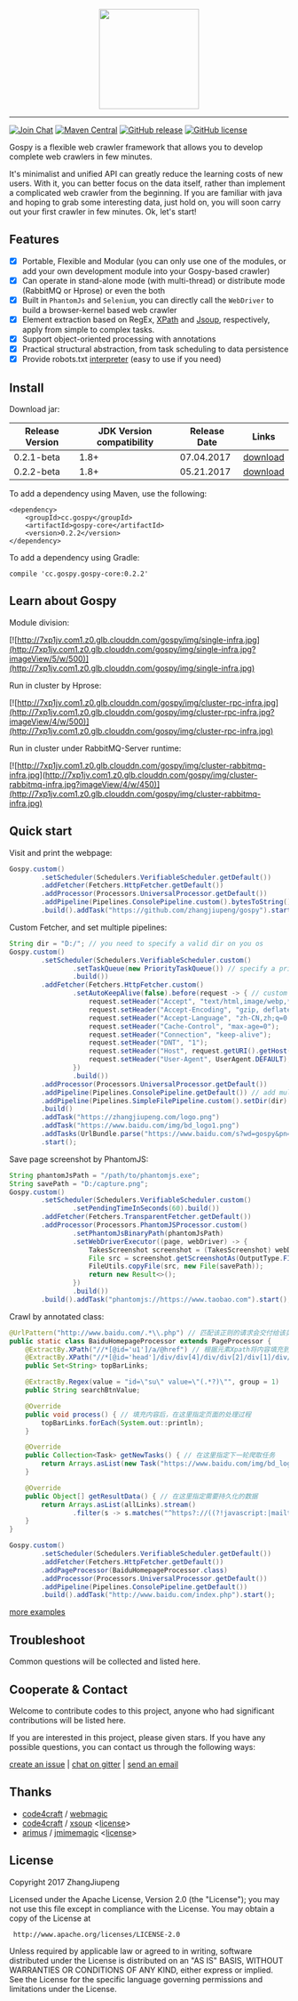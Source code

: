 <p align="center">
  <a href="http://www.gospy.cc/">
     <img src="http://7xp1jv.com1.z0.glb.clouddn.com/gospy/img/banner" width="180"><hr>
  </a>
</p>

[![Join Chat](https://badges.gitter.im/Join%20Chat.svg)](https://gitter.im/Gospy-Dev/Lobby?utm_source=share-link&utm_medium=link&utm_campaign=share-link)
[![Maven Central](https://maven-badges.herokuapp.com/maven-central/cc.gospy/gospy-core/badge.svg)](https://maven-badges.herokuapp.com/maven-central/cc.gospy/gospy-core)
[![GitHub release](https://img.shields.io/github/release/zhangjiupeng/gospy.svg)](https://github.com/zhangjiupeng/gospy/releases)
[![GitHub license](https://img.shields.io/badge/license-Apache%20License%202.0-blue.svg?style=flat)](http://www.apache.org/licenses/LICENSE-2.0)

Gospy is a flexible web crawler framework that allows you to develop complete web crawlers in few minutes.

It's minimalist and unified API can greatly reduce the learning costs of new users. With it, you can better focus on the data itself, rather than implement a complicated web crawler from the beginning. If you are familiar with java and hoping to grab some interesting data, just hold on, you will soon carry out your first crawler in few minutes. Ok, let's start!

## Features

* [x] Portable, Flexible and Modular (you can only use one of the modules, or add your own development module into your Gospy-based crawler)
* [x] Can operate in stand-alone mode (with multi-thread) or distribute mode (RabbitMQ or Hprose) or even the both
* [x] Built in `PhantomJs` and `Selenium`, you can directly call the `WebDriver` to build a browser-kernel based web crawler
* [x] Element extraction based on RegEx, [XPath](https://github.com/code4craft/xsoup/) and [Jsoup](https://jsoup.org/), respectively, apply from simple to complex tasks.
* [x] Support object-oriented processing with annotations
* [x] Practical structural abstraction, from task scheduling to data persistence
* [x] Provide robots.txt [interpreter](https://github.com/BrandwatchLtd/robots/) (easy to use if you need)

## Install
Download jar:

Release Version | JDK Version compatibility | Release Date | Links
-- | -- | -- | --
0.2.1-beta | 1.8+ | 07.04.2017 | [download](https://github.com/ZhangJiupeng/Gospy/releases/tag/v0.2.1)
0.2.2-beta | 1.8+ | 05.21.2017 | [download](https://github.com/ZhangJiupeng/Gospy/releases/tag/v0.2.2)

To add a dependency using Maven, use the following:
```
<dependency>
    <groupId>cc.gospy</groupId>
    <artifactId>gospy-core</artifactId>
    <version>0.2.2</version>
</dependency>
```
To add a dependency using Gradle:
```
compile 'cc.gospy.gospy-core:0.2.2'
```

## Learn about Gospy
Module division:

[![http://7xp1jv.com1.z0.glb.clouddn.com/gospy/img/single-infra.jpg](http://7xp1jv.com1.z0.glb.clouddn.com/gospy/img/single-infra.jpg?imageView/5/w/500)](http://7xp1jv.com1.z0.glb.clouddn.com/gospy/img/single-infra.jpg)

Run in cluster by Hprose:

[![http://7xp1jv.com1.z0.glb.clouddn.com/gospy/img/cluster-rpc-infra.jpg](http://7xp1jv.com1.z0.glb.clouddn.com/gospy/img/cluster-rpc-infra.jpg?imageView/4/w/500)](http://7xp1jv.com1.z0.glb.clouddn.com/gospy/img/cluster-rpc-infra.jpg)

Run in cluster under RabbitMQ-Server runtime:

[![http://7xp1jv.com1.z0.glb.clouddn.com/gospy/img/cluster-rabbitmq-infra.jpg](http://7xp1jv.com1.z0.glb.clouddn.com/gospy/img/cluster-rabbitmq-infra.jpg?imageView/4/w/450)](http://7xp1jv.com1.z0.glb.clouddn.com/gospy/img/cluster-rabbitmq-infra.jpg)

## Quick start

Visit and print the webpage:
```java
Gospy.custom()
        .setScheduler(Schedulers.VerifiableScheduler.getDefault())
        .addFetcher(Fetchers.HttpFetcher.getDefault())
        .addProcessor(Processors.UniversalProcessor.getDefault())
        .addPipeline(Pipelines.ConsolePipeline.custom().bytesToString().build())
        .build().addTask("https://github.com/zhangjiupeng/gospy").start();
```

Custom Fetcher, and set multiple pipelines:
```java
String dir = "D:/"; // you need to specify a valid dir on you os
Gospy.custom()
        .setScheduler(Schedulers.VerifiableScheduler.custom()
                .setTaskQueue(new PriorityTaskQueue()) // specify a priority queue
                .build())
        .addFetcher(Fetchers.HttpFetcher.custom()
                .setAutoKeepAlive(false).before(request -> { // custom request
                    request.setHeader("Accept", "text/html,image/webp,*/*;q=0.8");
                    request.setHeader("Accept-Encoding", "gzip, deflate, sdch");
                    request.setHeader("Accept-Language", "zh-CN,zh;q=0.8");
                    request.setHeader("Cache-Control", "max-age=0");
                    request.setHeader("Connection", "keep-alive");
                    request.setHeader("DNT", "1");
                    request.setHeader("Host", request.getURI().getHost());
                    request.setHeader("User-Agent", UserAgent.DEFAULT);
                })
                .build())
        .addProcessor(Processors.UniversalProcessor.getDefault())
        .addPipeline(Pipelines.ConsolePipeline.getDefault()) // add multiple pipelines
        .addPipeline(Pipelines.SimpleFilePipeline.custom().setDir(dir).build())
        .build()
        .addTask("https://zhangjiupeng.com/logo.png")
        .addTask("https://www.baidu.com/img/bd_logo1.png")
        .addTasks(UrlBundle.parse("https://www.baidu.com/s?wd=gospy&pn={0~90~10}"))
        .start();

```

Save page screenshot by PhantomJS:
```java
String phantomJsPath = "/path/to/phantomjs.exe";
String savePath = "D:/capture.png";
Gospy.custom()
        .setScheduler(Schedulers.VerifiableScheduler.custom()
                .setPendingTimeInSeconds(60).build())
        .addFetcher(Fetchers.TransparentFetcher.getDefault())
        .addProcessor(Processors.PhantomJSProcessor.custom()
                .setPhantomJsBinaryPath(phantomJsPath)
                .setWebDriverExecutor((page, webDriver) -> {
                    TakesScreenshot screenshot = (TakesScreenshot) webDriver;
                    File src = screenshot.getScreenshotAs(OutputType.FILE);
                    FileUtils.copyFile(src, new File(savePath));
                    return new Result<>();
                })
                .build())
        .build().addTask("phantomjs://https://www.taobao.com").start();

```

Crawl by annotated class:
```java
@UrlPattern("http://www.baidu.com/.*\\.php") // 匹配该正则的请求会交付给该类进行处理
public static class BaiduHomepageProcessor extends PageProcessor {
    @ExtractBy.XPath("//*[@id='u1']/a/@href") // 根据元素Xpath将内容填充到集合中
    @ExtractBy.XPath("//*[@id='head']/div/div[4]/div/div[2]/div[1]/div/a/@href")
    public Set<String> topBarLinks;

    @ExtractBy.Regex(value = "id=\"su\" value=\"(.*?)\"", group = 1) 
    public String searchBtnValue;

    @Override
    public void process() { // 填充内容后，在这里指定页面的处理过程
        topBarLinks.forEach(System.out::println);
    }

    @Override
    public Collection<Task> getNewTasks() { // 在这里指定下一轮爬取任务
        return Arrays.asList(new Task("https://www.baidu.com/img/bd_logo1.png"));
    }

    @Override
    public Object[] getResultData() { // 在这里指定需要持久化的数据
        return Arrays.asList(allLinks).stream()
                .filter(s -> s.matches("^https?://((?!javascript:|mailto:| ).)*")).toArray();
    }
}
```
```java
Gospy.custom()
        .setScheduler(Schedulers.VerifiableScheduler.getDefault())
        .addFetcher(Fetchers.HttpFetcher.getDefault())
        .addPageProcessor(BaiduHomepageProcessor.class)
        .addProcessor(Processors.UniversalProcessor.getDefault())
        .addPipeline(Pipelines.ConsolePipeline.getDefault())
        .build().addTask("http://www.baidu.com/index.php").start();
```
[more examples](https://github.com/ZhangJiupeng/Gospy/tree/master/src/main/example)

## Troubleshoot

Common questions will be collected and listed here.

## Cooperate & Contact

Welcome to contribute codes to this project, anyone who had significant contributions will be listed here.

If you are interested in this project, please given stars. If you have any possible questions, you can contact us through the following ways:

[create an issue](https://github.com/zhangjiupeng/gospy/issues/new) | [chat on gitter](https://gitter.im/Gospy-Dev/Lobby) | [send an email](mailto:jiupeng.zhang@gmail.com)

## Thanks
* [code4craft](https://github.com/code4craft) / [webmagic](https://github.com/code4craft/webmagic)
* [code4craft](https://github.com/code4craft) / [xsoup](https://github.com/code4craft/xsoup) <[license](https://github.com/code4craft/xsoup/blob/master/LICENSE)>
* [arimus](https://github.com/arimus) / [jmimemagic](https://github.com/arimus/jmimemagic) <[license](https://github.com/arimus/jmimemagic/blob/master/LICENSE)>

## License

Copyright 2017 ZhangJiupeng

Licensed under the Apache License, Version 2.0 (the "License"); you may not use this file except in compliance with the License. You may obtain a copy of the License at

     http://www.apache.org/licenses/LICENSE-2.0

Unless required by applicable law or agreed to in writing, software distributed under the License is distributed on an "AS IS" BASIS, WITHOUT WARRANTIES OR CONDITIONS OF ANY KIND, either express or implied. See the License for the specific language governing permissions and limitations under the License.
